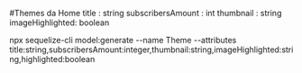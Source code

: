 #Themes da Home
title : string
subscribersAmount : int
thumbnail : string
imageHighlighted: boolean

npx sequelize-cli model:generate --name Theme --attributes title:string,subscribersAmount:integer,thumbnail:string,imageHighlighted:string,highlighted:boolean

